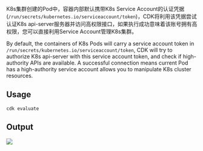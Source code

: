 K8s集群创建的Pod中，容器内部默认携带K8s Service Account的认证凭据(`/run/secrets/kubernetes.io/serviceaccount/token`)，CDK将利用该凭据尝试认证K8s api-server服务器并访问高权限接口，如果执行成功意味着该账号拥有高权限，您可以直接利用Service Account管理K8s集群。

By default, the containers of K8s Pods will carry a service account token in `/run/secrets/kubernetes.io/serviceaccount/token`, CDK will try to authorize K8s api-server with this service account token, and check if high-authority APIs are available. A successful connection means current Pod has a high-authority service account allows you to manipulate K8s cluster resources.


## Usage
```
cdk evaluate
```

## Output
![](https://static.cdxy.me/20201124180833_gXUojO_Screenshot.jpeg)